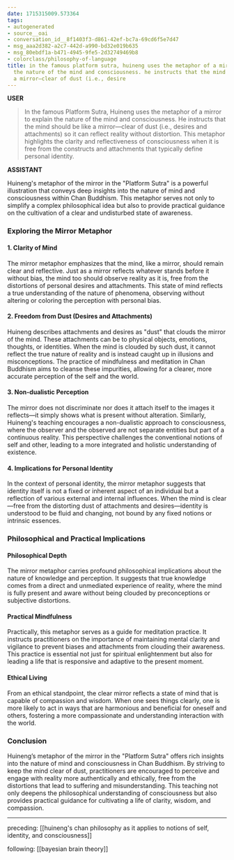 ```yaml
---
date: 1715315009.573364
tags:
- autogenerated
- source__oai
- conversation_id__8f1403f3-d861-42ef-bc7a-69cd6f5e7d47
- msg_aaa2d382-a2c7-442d-a990-bd32e019b635
- msg_80ebdf1a-b471-4945-9fe5-2d32749469b8
- colorclass/philosophy-of-language
title: in the famous platform sutra, huineng uses the metaphor of a mirror to explain
  the nature of the mind and consciousness. he instructs that the mind should be like
  a mirror—clear of dust (i.e., desire
---
```


**USER**

> In the famous Platform Sutra, Huineng uses the metaphor of a mirror to explain the nature of the mind and consciousness. He instructs that the mind should be like a mirror—clear of dust (i.e., desires and attachments) so it can reflect reality without distortion. This metaphor highlights the clarity and reflectiveness of consciousness when it is free from the constructs and attachments that typically define personal identity.


**ASSISTANT**

Huineng's metaphor of the mirror in the "Platform Sutra" is a powerful illustration that conveys deep insights into the nature of mind and consciousness within Chan Buddhism. This metaphor serves not only to simplify a complex philosophical idea but also to provide practical guidance on the cultivation of a clear and undisturbed state of awareness.

### Exploring the Mirror Metaphor

#### 1. **Clarity of Mind**
The mirror metaphor emphasizes that the mind, like a mirror, should remain clear and reflective. Just as a mirror reflects whatever stands before it without bias, the mind too should observe reality as it is, free from the distortions of personal desires and attachments. This state of mind reflects a true understanding of the nature of phenomena, observing without altering or coloring the perception with personal bias.

#### 2. **Freedom from Dust (Desires and Attachments)**
Huineng describes attachments and desires as "dust" that clouds the mirror of the mind. These attachments can be to physical objects, emotions, thoughts, or identities. When the mind is clouded by such dust, it cannot reflect the true nature of reality and is instead caught up in illusions and misconceptions. The practice of mindfulness and meditation in Chan Buddhism aims to cleanse these impurities, allowing for a clearer, more accurate perception of the self and the world.

#### 3. **Non-dualistic Perception**
The mirror does not discriminate nor does it attach itself to the images it reflects—it simply shows what is present without alteration. Similarly, Huineng's teaching encourages a non-dualistic approach to consciousness, where the observer and the observed are not separate entities but part of a continuous reality. This perspective challenges the conventional notions of self and other, leading to a more integrated and holistic understanding of existence.

#### 4. **Implications for Personal Identity**
In the context of personal identity, the mirror metaphor suggests that identity itself is not a fixed or inherent aspect of an individual but a reflection of various external and internal influences. When the mind is clear—free from the distorting dust of attachments and desires—identity is understood to be fluid and changing, not bound by any fixed notions or intrinsic essences.

### Philosophical and Practical Implications

#### **Philosophical Depth**
The mirror metaphor carries profound philosophical implications about the nature of knowledge and perception. It suggests that true knowledge comes from a direct and unmediated experience of reality, where the mind is fully present and aware without being clouded by preconceptions or subjective distortions.

#### **Practical Mindfulness**
Practically, this metaphor serves as a guide for meditation practice. It instructs practitioners on the importance of maintaining mental clarity and vigilance to prevent biases and attachments from clouding their awareness. This practice is essential not just for spiritual enlightenment but also for leading a life that is responsive and adaptive to the present moment.

#### **Ethical Living**
From an ethical standpoint, the clear mirror reflects a state of mind that is capable of compassion and wisdom. When one sees things clearly, one is more likely to act in ways that are harmonious and beneficial for oneself and others, fostering a more compassionate and understanding interaction with the world.

### Conclusion

Huineng’s metaphor of the mirror in the "Platform Sutra" offers rich insights into the nature of mind and consciousness in Chan Buddhism. By striving to keep the mind clear of dust, practitioners are encouraged to perceive and engage with reality more authentically and ethically, free from the distortions that lead to suffering and misunderstanding. This teaching not only deepens the philosophical understanding of consciousness but also provides practical guidance for cultivating a life of clarity, wisdom, and compassion.


---

preceding: [[huineng's chan philosophy as it applies to notions of self, identity, and consciousness]]  


following: [[bayesian brain theory]]